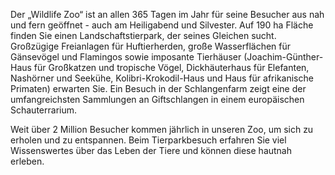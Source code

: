 Der „Wildlife Zoo“ ist an allen 365 Tagen im Jahr für seine Besucher aus nah und fern geöffnet - auch am Heiligabend und Silvester. 
Auf 190 ha Fläche finden Sie einen Landschaftstierpark, der seines Gleichen sucht. Großzügige Freianlagen für Huftierherden, große Wasserflächen für Gänsevögel und Flamingos sowie imposante Tierhäuser (Joachim-Günther-Haus für Großkatzen und tropische Vögel, Dickhäuterhaus für Elefanten, Nashörner und Seekühe, Kolibri-Krokodil-Haus und Haus für afrikanische Primaten) erwarten Sie. Ein Besuch in der Schlangenfarm zeigt eine der umfangreichsten Sammlungen an Giftschlangen in einem europäischen Schauterrarium. 

Weit über 2 Million Besucher kommen jährlich in unseren Zoo, um sich zu erholen und zu entspannen. Beim Tierparkbesuch erfahren Sie viel Wissenswertes über das Leben der Tiere und können diese hautnah erleben.
